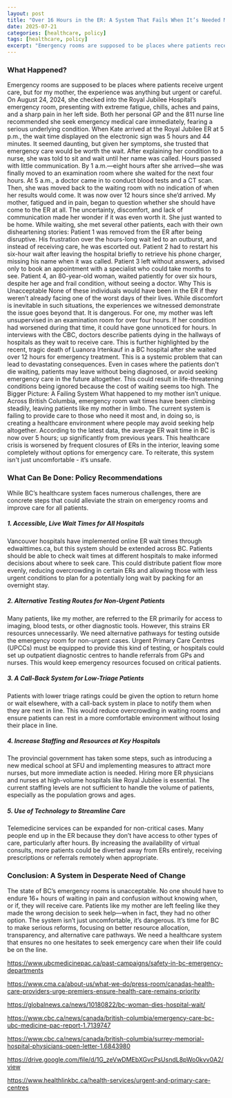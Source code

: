 ```yaml
---
layout: post
title: "Over 16 Hours in the ER: A System That Fails When It’s Needed Most"
date: 2025-07-21
categories: [healthcare, policy]
tags: [healthcare, policy]
excerpt: "Emergency rooms are supposed to be places where patients receive urgent care, but for my mother, the experience was anything but urgent or careful."
---
```


### What Happened?
Emergency rooms are supposed to be places where patients receive urgent care, but for my mother, the experience was anything but urgent or careful. On August 24, 2024, she checked into the Royal Jubilee Hospital’s emergency room, presenting with extreme fatigue, chills, aches and pains, and a sharp pain in her left side. Both her personal GP and the 811 nurse line recommended she seek emergency medical care immediately, fearing a serious underlying condition.
When Kate arrived at the Royal Jubilee ER at 5 p.m., the wait time displayed on the electronic sign was 5 hours and 44 minutes. It seemed daunting, but given her symptoms, she trusted that emergency care would be worth the wait. After explaining her condition to a nurse, she was told to sit and wait until her name was called.
Hours passed with little communication. By 1 a.m.—eight hours after she arrived—she was finally moved to an examination room where she waited for the next four hours. At 5 a.m., a doctor came in to conduct blood tests and a CT scan. Then, she was moved back to the waiting room with no indication of when her results would come.
It was now over 12 hours since she’d arrived. My mother, fatigued and in pain, began to question whether she should have come to the ER at all. The uncertainty, discomfort, and lack of communication made her wonder if it was even worth it. She just wanted to be home.
While waiting, she met several other patients, each with their own disheartening stories:
Patient 1 was removed from the ER after being disruptive. His frustration over the hours-long wait led to an outburst, and instead of receiving care, he was escorted out.
Patient 2 had to restart his six-hour wait after leaving the hospital briefly to retrieve his phone charger, missing his name when it was called.
Patient 3 left without answers, advised only to book an appointment with a specialist who could take months to see.
Patient 4, an 80-year-old woman, waited patiently for over six hours, despite her age and frail condition, without seeing a doctor.
Why This is Unacceptable
None of these individuals would have been in the ER if they weren’t already facing one of the worst days of their lives. While discomfort is inevitable in such situations, the experiences we witnessed demonstrate the issue goes beyond that. It is dangerous.
For one, my mother was left unsupervised in an examination room for over four hours. If her condition had worsened during that time, it could have gone unnoticed for hours.
In interviews with the CBC, doctors describe patients dying in the hallways of hospitals as they wait to receive care. This is further highlighted by the recent, tragic death of Luanora Irtenkauf in a BC hospital after she waited over 12 hours for emergency treatment.
This is a systemic problem that can lead to devastating consequences. Even in cases where the patients don't die waiting, patients may leave without being diagnosed, or avoid seeking emergency care in the future altogether. This could result in life-threatening conditions being ignored because the cost of waiting seems too high.
The Bigger Picture: A Failing System
What happened to my mother isn’t unique. Across British Columbia, emergency room wait times have been climbing steadily, leaving patients like my mother in limbo. The current system is failing to provide care to those who need it most and, in doing so, is creating a healthcare environment where people may avoid seeking help altogether.
According to the latest data, the average ER wait time in BC is now over 5 hours; up significantly from previous years. This healthcare crisis is worsened by frequent closures of ERs in the interior, leaving some completely without options for emergency care. To reiterate, this system isn't just uncomfortable - it’s unsafe.
### What Can Be Done: Policy Recommendations
While BC’s healthcare system faces numerous challenges, there are concrete steps that could alleviate the strain on emergency rooms and improve care for all patients.
##### 1. Accessible, Live Wait Times for All Hospitals
Vancouver hospitals have implemented online ER wait times through edwaittimes.ca, but this system should be extended across BC. Patients should be able to check wait times at different hospitals to make informed decisions about where to seek care. This could distribute patient flow more evenly, reducing overcrowding in certain ERs and allowing those with less urgent conditions to plan for a potentially long wait by packing for an overnight stay.

##### 2. Alternative Testing Routes for Non-Urgent Patients
Many patients, like my mother, are referred to the ER primarily for access to imaging, blood tests, or other diagnostic tools. However, this strains ER resources unnecessarily. We need alternative pathways for testing outside the emergency room for non-urgent cases. Urgent Primary Care Centres (UPCCs) must be equipped to provide this kind of testing, or hospitals could set up outpatient diagnostic centres to handle referrals from GPs and nurses. This would keep emergency resources focused on critical patients.

##### 3. A Call-Back System for Low-Triage Patients
Patients with lower triage ratings could be given the option to return home or wait elsewhere, with a call-back system in place to notify them when they are next in line. This would reduce overcrowding in waiting rooms and ensure patients can rest in a more comfortable environment without losing their place in line.

##### 4. Increase Staffing and Resources at Key Hospitals
The provincial government has taken some steps, such as introducing a new medical school at SFU and implementing measures to attract more nurses, but more immediate action is needed. Hiring more ER physicians and nurses at high-volume hospitals like Royal Jubilee is essential. The current staffing levels are not sufficient to handle the volume of patients, especially as the population grows and ages.

##### 5. Use of Technology to Streamline Care
Telemedicine services can be expanded for non-critical cases. Many people end up in the ER because they don’t have access to other types of care, particularly after hours. By increasing the availability of virtual consults, more patients could be diverted away from ERs entirely, receiving prescriptions or referrals remotely when appropriate.

### Conclusion: A System in Desperate Need of Change
The state of BC’s emergency rooms is unacceptable. No one should have to endure 16+ hours of waiting in pain and confusion without knowing when, or if, they will receive care. Patients like my mother are left feeling like they made the wrong decision to seek help—when in fact, they had no other option.
The system isn’t just uncomfortable, it’s dangerous. It’s time for BC to make serious reforms, focusing on better resource allocation, transparency, and alternative care pathways. We need a healthcare system that ensures no one hesitates to seek emergency care when their life could be on the line.

https://www.ubcmedicinepac.ca/past-campaigns/safety-in-bc-emergency-departments

https://www.cma.ca/about-us/what-we-do/press-room/canadas-health-care-providers-urge-premiers-ensure-health-care-remains-priority

https://globalnews.ca/news/10180822/bc-woman-dies-hospital-wait/

https://www.cbc.ca/news/canada/british-columbia/emergency-care-bc-ubc-medicine-pac-report-1.7139747

https://www.cbc.ca/news/canada/british-columbia/surrey-memorial-hospital-physicians-open-letter-1.6843980

https://drive.google.com/file/d/1G_zeVwDMEbXGvcPsUsndL8pWo0kvv0A2/view

https://www.healthlinkbc.ca/health-services/urgent-and-primary-care-centres
